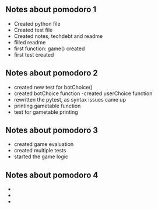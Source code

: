 ## Notes about pomodoro 1
- Created python file
- Created test file
- Created notes, techdebt and readme
- filled readme
- first function: game() created
- first test created

## Notes about pomodoro 2
- created new test for botChoice()
- created botChoice function 
-created userChoice function
- rewritten the pytest, as syntax issues came up
- printing gametable function 
- test for gametable printing

## Notes about pomodoro 3
- created game evaluation
- created multiple tests
- started the game logic

## Notes about pomodoro 4
- 
- 
- 
